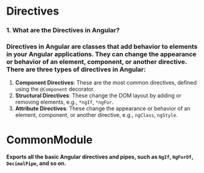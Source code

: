 # Directives

### 1. What are the Directives in Angular?
### Directives in Angular are classes that add behavior to elements in your Angular applications. They can change the appearance or behavior of an element, component, or another directive. There are three types of directives in Angular:
1. **Component Directives**: These are the most common directives, defined using the `@Component` decorator.
2. **Structural Directives**: These change the DOM layout by adding or removing elements, e.g., `*ngIf`, `*ngFor`.
3. **Attribute Directives**: These change the appearance or behavior of an element, component, or another directive, e.g., `ngClass`, `ngStyle`.

# CommonModule
#### Exports all the basic Angular directives and pipes, such as `NgIf`, `NgForOf`, `DecimalPipe`, and so on.

 
